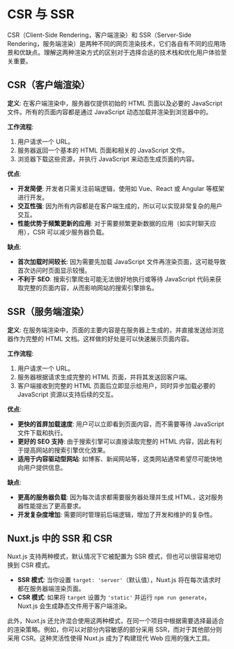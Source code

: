# CSR 与 SSR

CSR（Client-Side Rendering，客户端渲染）和 SSR（Server-Side Rendering，服务端渲染）是两种不同的网页渲染技术，它们各自有不同的应用场景和优缺点。理解这两种渲染方式的区别对于选择合适的技术栈和优化用户体验至关重要。

## CSR（客户端渲染）

**定义**: 在客户端渲染中，服务器仅提供初始的 HTML 页面以及必要的 JavaScript 文件。所有的页面内容都是通过 JavaScript 动态加载并渲染到浏览器中的。

**工作流程**:

1. 用户请求一个 URL。
2. 服务器返回一个基本的 HTML 页面和相关的 JavaScript 文件。
3. 浏览器下载这些资源，并执行 JavaScript 来动态生成页面的内容。

**优点**:

- **开发简便**: 开发者只需关注前端逻辑，使用如 Vue、React 或 Angular 等框架进行开发。
- **交互性强**: 因为所有内容都是在客户端生成的，所以可以实现非常复杂的用户交互。
- **性能优势于频繁更新的应用**: 对于需要频繁更新数据的应用（如实时聊天应用），CSR 可以减少服务器负载。

**缺点**:

- **首次加载时间较长**: 因为需要先加载 JavaScript 文件再渲染页面，这可能导致首次访问时页面显示较慢。
- **不利于 SEO**: 搜索引擎爬虫可能无法很好地执行或等待 JavaScript 代码来获取完整的页面内容，从而影响网站的搜索引擎排名。

## SSR（服务端渲染）

**定义**: 在服务端渲染中，页面的主要内容是在服务器上生成的，并直接发送给浏览器作为完整的 HTML 文档。这样做的好处是可以快速展示页面内容。

**工作流程**:

1. 用户请求一个 URL。
2. 服务器根据请求生成完整的 HTML 页面，并将其发送回客户端。
3. 客户端接收到完整的 HTML 页面后立即显示给用户，同时异步加载必要的 JavaScript 资源以支持后续的交互。

**优点**:

- **更快的首屏加载速度**: 用户可以立即看到页面内容，而不需要等待 JavaScript 文件下载和执行。
- **更好的 SEO 支持**: 由于搜索引擎可以直接读取完整的 HTML 内容，因此有利于提高网站的搜索引擎优化效果。
- **适用于内容驱动型网站**: 如博客、新闻网站等，这类网站通常希望尽可能快地向用户提供信息。

**缺点**:

- **更高的服务器负载**: 因为每次请求都需要服务器处理并生成 HTML，这对服务器性能提出了更高要求。
- **开发复杂度增加**: 需要同时管理前后端逻辑，增加了开发和维护的复杂性。

## Nuxt.js 中的 SSR 和 CSR

Nuxt.js 支持两种模式，默认情况下它被配置为 SSR 模式，但也可以很容易地切换到 CSR 模式。

- **SSR 模式**: 当你设置 `target: 'server'`（默认值），Nuxt.js 将在每次请求时都在服务器端渲染页面。
- **CSR 模式**: 如果将 `target` 设置为 `'static'` 并运行 `npm run generate`，Nuxt.js 会生成静态文件用于客户端渲染。

此外，Nuxt.js 还允许混合使用这两种模式，在同一个项目中根据需要选择最适合的渲染策略。例如，你可以对部分内容敏感的部分采用 SSR，而对于其他部分则采用 CSR。这种灵活性使得 Nuxt.js 成为了构建现代 Web 应用的强大工具。
